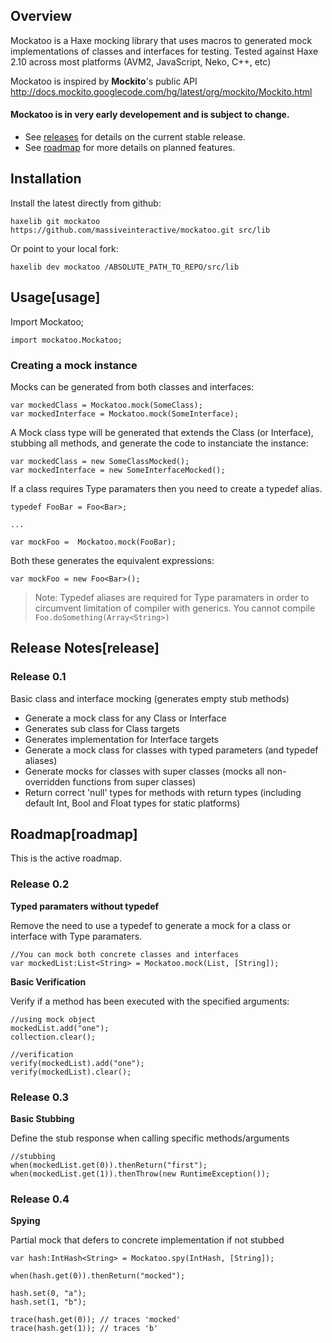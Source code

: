 ## Overview

Mockatoo is a Haxe mocking library that uses macros to generated mock
implementations of classes and interfaces for testing. Tested against Haxe 2.10 across most platforms (AVM2, JavaScript, Neko, C++, etc)

Mockatoo is inspired by **Mockito**'s public API <http://docs.mockito.googlecode.com/hg/latest/org/mockito/Mockito.html>


#### Mockatoo is in very early developement and is subject to change.

* See [releases](#release) for details on the current stable release.
* See [roadmap](#roadmap) for more details on planned features.


## Installation

Install the latest directly from github:

	haxelib git mockatoo https://github.com/massiveinteractive/mockatoo.git src/lib

Or point to your local fork:

	haxelib dev mockatoo /ABSOLUTE_PATH_TO_REPO/src/lib

## Usage[usage]

Import Mockatoo;

	import mockatoo.Mockatoo;

### Creating a mock instance

Mocks can be generated from both classes and interfaces:

	var mockedClass = Mockatoo.mock(SomeClass);
	var mockedInterface = Mockatoo.mock(SomeInterface);

A Mock class type will be generated that extends the Class (or Interface), stubbing all methods, and generate the code to instanciate the instance:

	var mockedClass = new SomeClassMocked();
	var mockedInterface = new SomeInterfaceMocked();


If a class requires Type paramaters then you need to create a typedef alias.

	typedef FooBar = Foo<Bar>;

	...

	var mockFoo =  Mockatoo.mock(FooBar);

Both these generates the equivalent expressions:

	var mockFoo = new Foo<Bar>();


> Note: Typedef aliases are required for Type paramaters in order to circumvent limitation of compiler with generics. You cannot compile `Foo.doSomething(Array<String>)`


## Release Notes[release]

### Release 0.1

Basic class and interface mocking (generates empty stub methods)

* Generate a mock class for any Class or Interface
* Generates sub class for Class targets
* Generates implementation for Interface targets
* Generate a mock class for classes with typed parameters  (and typedef aliases)
* Generate mocks for classes with super classes (mocks all non-overridden functions from super classes)
* Return correct 'null' types for methods with return types  (including default Int, Bool and Float types for static platforms) 


## Roadmap[roadmap]

This is the active roadmap.

### Release 0.2

**Typed paramaters without typedef**

Remove the need to use a typedef to generate a mock for a class or interface with
Type paramaters.

	//You can mock both concrete classes and interfaces
	var mockedList:List<String> = Mockatoo.mock(List, [String]);


**Basic Verification**

Verify if a method has been executed with the specified arguments:

	//using mock object
	mockedList.add("one");
	collection.clear();

	//verification
	verify(mockedList).add("one");
	verify(mockedList).clear();


### Release 0.3

**Basic Stubbing**

Define the stub response when calling specific methods/arguments

	//stubbing
	when(mockedList.get(0)).thenReturn("first");
	when(mockedList.get(1)).thenThrow(new RuntimeException());


### Release 0.4

**Spying**

Partial mock that defers to concrete implementation if not stubbed

	var hash:IntHash<String> = Mockatoo.spy(IntHash, [String]);

	when(hash.get(0)).thenReturn("mocked");

	hash.set(0, "a");
	hash.set(1, "b");

	trace(hash.get(0)); // traces 'mocked'
	trace(hash.get(1)); // traces 'b'


	



